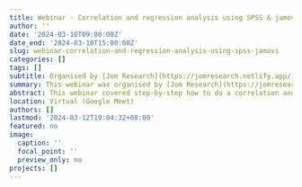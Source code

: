 ```yaml
---
title: Webinar - Correlation and regression analysis using SPSS & jamovi
author: ''
date: '2024-03-10T09:00:00Z'
date_end: '2024-03-10T15:00:00Z'
slug: webinar-correlation-and-regression-analysis-using-spss-jamovi
categories: []
tags: []
subtitle: Organised by [Jom Research](https://jomresearch.netlify.app/)
summary: This webinar was organised by [Jom Research](https://jomresearch.netlify.app/). The slides and recording of the webinar is available for purchase at [Jom Research website](https://jomresearch.netlify.app/webinar_detail/2024-03-01-correlation-and-regression-analysis-using-spss-jamovi/).
abstract: This webinar covered step-by-step how to do a correlation and regression analysis using SPSS and jamovi. The slides and recording of the webinar is available for purchase at [Jom Research website](https://jomresearch.netlify.app/webinar_detail/2024-03-01-correlation-and-regression-analysis-using-spss-jamovi/).
location: Virtual (Google Meet)
authors: []
lastmod: '2024-03-12T19:04:32+08:00'
featured: no
image:
  caption: ''
  focal_point: ''
  preview_only: no
projects: []
---
```

